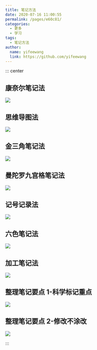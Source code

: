 ```yaml
---
title: 笔记方法
date: 2020-07-16 11:00:55
permalink: /pages/e60c81/
categories:
  - 更多
  - 学习
tags:
  - 笔记方法
author:
  name: yifeewang
  link: https://github.com/yifeewang
---
```


::: center

## 康奈尔笔记法

![](https://cdn.jsdelivr.net/gh/xugaoyi/image_store/blog/20200716105752.jpg)

## 思维导图法

![](https://cdn.jsdelivr.net/gh/xugaoyi/image_store/blog/20200716105747.jpg)

## 金三角笔记法

![](https://cdn.jsdelivr.net/gh/xugaoyi/image_store/blog/20200716105753.jpg)

## 曼陀罗九宫格笔记法

![](https://cdn.jsdelivr.net/gh/xugaoyi/image_store/blog/20200716105748.jpg)

## 记号记录法

![](https://cdn.jsdelivr.net/gh/xugaoyi/image_store/blog/20200716105749.jpg)

## 六色笔记法

![](https://cdn.jsdelivr.net/gh/xugaoyi/image_store/blog/20200716105750.jpg)

## 加工笔记法

![](https://cdn.jsdelivr.net/gh/xugaoyi/image_store/blog/20200716105751.jpg)

## 整理笔记要点 1-科学标记重点

![](https://cdn.jsdelivr.net/gh/xugaoyi/image_store/blog/20200716105746.jpg)

## 整理笔记要点 2-修改不涂改

![](https://cdn.jsdelivr.net/gh/xugaoyi/image_store/blog/20200716105745.jpg)

:::

 
 <comment/> 
 